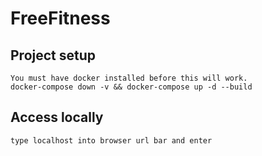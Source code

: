 # FreeFitness

## Project setup
```
You must have docker installed before this will work.
docker-compose down -v && docker-compose up -d --build
```
## Access locally
```
type localhost into browser url bar and enter
```